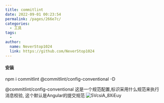```yaml
---
title: commitlint
date: 2022-09-01 00:23:54
permalink: /pages/266e7c/
categories:
  - 工具
tags:
  - 
author: 
  name: NeverStop1024
  link: https://github.com/NeverStop1024
---
```

#### 安装
npm i commitlint @commitlint/config-conventional -D

@commitlint/config-conventional 这是一个规范配置,标识采用什么规范来执行消息校验, 这个默认是Angular的提交规范
![5VcsiA_8XiEuy](https://cdn.jsdelivr.net/gh/NeverStop1024/images-store@main/blog/5VcsiA_8XiEuy.png)